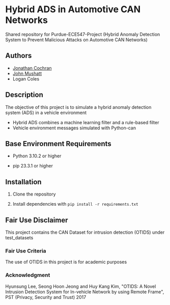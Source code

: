 # Hybrid ADS in Automotive CAN Networks

Shared repository for Purdue-ECE547-Project (Hybrid Anomaly Detection System to Prevent Malicious Attacks on Automotive CAN Networks)

## Authors
- [Jonathan Cochran](https://github.com/ionzzu)
- [John Mushatt](https://github.com/JohnMushatt)
- Logan Coles

## Description

The objective of this project is to simulate a hybrid anomaly detection system (ADS) in a vehicle environment
- Hybrid ADS combines a machine learning filter and a rule-based filter
- Vehicle environment messages simulated with Python-can

## Base Environment Requirements

- Python 3.10.2 or higher

- pip 23.3.1 or higher

## Installation

1. Clone the repository

2. Install dependencies with `pip install -r requirements.txt`

## Fair Use Disclaimer

This project contains the CAN Dataset for intrusion detection (OTIDS) under test_datasets

### Fair Use Criteria

The use of OTIDS in this project is for academic purposes

### Acknowledgment

Hyunsung Lee, Seong Hoon Jeong and Huy Kang Kim, "OTIDS: A Novel Intrusion Detection System for In-vehicle Network by using Remote Frame", PST (Privacy, Security and Trust) 2017
